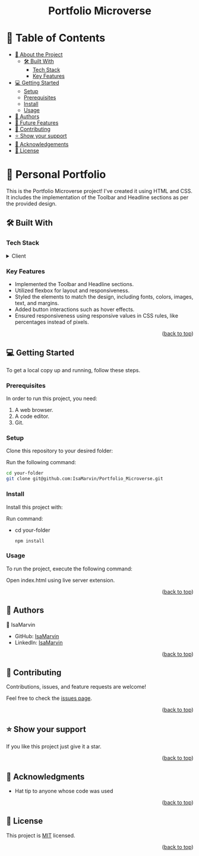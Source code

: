 <a name="readme-top"></a>

<div align="center">
  
  <h1><b>Portfolio Microverse</b></h1>

</div>

<!-- TABLE OF CONTENTS -->

# 📗 Table of Contents

- [📖 About the Project](#about-project)
  - [🛠 Built With](#built-with)
    - [Tech Stack](#tech-stack)
    - [Key Features](#key-features)
- [💻 Getting Started](#getting-started)
  - [Setup](#setup)
  - [Prerequisites](#prerequisites)
  - [Install](#install)
  - [Usage](#usage)
- [👥 Authors](#authors)
- [🔭 Future Features](#future-features)
- [🤝 Contributing](#contributing)
- [⭐️ Show your support](#support)
- [🙏 Acknowledgements](#acknowledgements)
- [📝 License](#license)

<!-- PROJECT DESCRIPTION -->

# 📖 Personal Portfolio <a name="about-project"></a>

This is the Portfolio Microverse project! I've created it using HTML and CSS. It includes the implementation of the Toolbar and Headline sections as per the provided design.

## 🛠 Built With <a name="built-with"></a>

### Tech Stack <a name="tech-stack"></a>

<details>
  <summary>Client</summary>
  <ul>
    <li><a href="https://html.spec.whatwg.org/multipage//">HTML</a></li>
    <li><a href="https://www.w3.org/TR/CSS/#css/">CSS</a></li>
  </ul>
</details>

<!-- Features -->

### Key Features <a name="key-features"></a>

- Implemented the Toolbar and Headline sections.
- Utilized flexbox for layout and responsiveness.
- Styled the elements to match the design, including fonts, colors, images, text, and margins.
- Added button interactions such as hover effects.
- Ensured responsiveness using responsive values in CSS rules, like percentages instead of pixels.

<p align="right">(<a href="#readme-top">back to top</a>)</p>

<!-- GETTING STARTED -->

## 💻 Getting Started <a name="getting-started"></a>

To get a local copy up and running, follow these steps.

### Prerequisites

In order to run this project, you need:

1. A web browser.
2. A code editor.
3. Git.

### Setup

Clone this repository to your desired folder:

Run the following command:

```sh
cd your-folder
git clone git@github.com:IsaMarvin/Portfolio_Microverse.git
```

### Install

Install this project with:

Run command:

- cd your-folder
  
  ``` npm install ```



### Usage

To run the project, execute the following command:

Open index.html using live server extension.


<p align="right">(<a href="#readme-top">back to top</a>)</p>

<!-- AUTHORS -->

## 👥 Authors <a name="authors"></a>



👤 IsaMarvin

- GitHub: [IsaMarvin](https://github.com/IsaMarvin)
- LinkedIn: [IsaMarvin](https://www.linkedin.com/in/isamarvin/)

<p align="right">(<a href="#readme-top">back to top</a>)</p>


<!-- CONTRIBUTING -->

## 🤝 Contributing <a name="contributing"></a>

Contributions, issues, and feature requests are welcome!

Feel free to check the [issues page](../../issues/).

<p align="right">(<a href="#readme-top">back to top</a>)</p>

<!-- SUPPORT -->

## ⭐️ Show your support <a name="support"></a>

If you like this project just give it a star.

<p align="right">(<a href="#readme-top">back to top</a>)</p>

<!-- ACKNOWLEDGEMENTS -->

## 🙏 Acknowledgments <a name="acknowledgements"></a>

- Hat tip to anyone whose code was used


<p align="right">(<a href="#readme-top">back to top</a>)</p>

<!-- LICENSE -->

## 📝 License <a name="license"></a>

This project is [MIT](./LICENSE) licensed.

<p align="right">(<a href="#readme-top">back to top</a>)</p>
